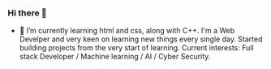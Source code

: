 ### Hi there 👋
- 🌱 I’m currently learning html and css, along with C++.
I'm a Web Develper and very keen on learning new things every single day.
Started building projects from the very start of learning.
Current interests: Full stack Developer / Machine learning / AI / Cyber Security.

<!--
**SarahSidAhmed/SarahSidAhmed** is a ✨ _special_ ✨ repository because its `README.md` (this file) appears on your GitHub profile.

Here are some ideas to get you started:

- 🔭 I’m currently working on ...

- 👯 I’m looking to collaborate on ...
- 🤔 I’m looking for help with ...
- 💬 Ask me about ...
- 📫 How to reach me: ...
- 😄 Pronouns: ...
- ⚡ Fun fact: ...
-->
